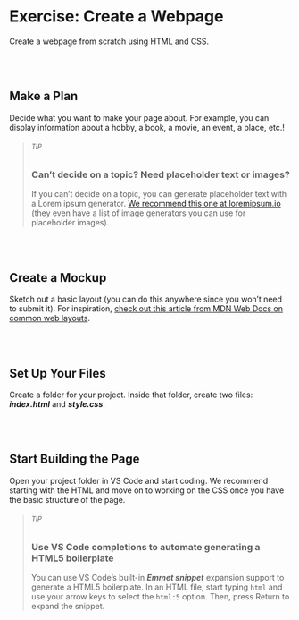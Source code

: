 # Exercise: Create a Webpage

Create a webpage from scratch using HTML and CSS.

<br>
<br>

## Make a Plan

Decide what you want to make your page about. For example, you can display information about a hobby, a book, a movie, an event, a place, etc.!

> ###### <sub>TIP</sub>
>
> ### Can’t decide on a topic? Need placeholder text or images?
>
> If you can’t decide on a topic, you can generate placeholder text with a Lorem ipsum generator. [We recommend this one at loremipsum.io](https://loremipsum.io/) (they even have a list of image generators you can use for placeholder images).

<br>
<br>

## Create a Mockup

Sketch out a basic layout (you can do this anywhere since you won’t need to submit it). For inspiration, [check out this article from MDN Web Docs on common web layouts](https://developer.mozilla.org/en-US/docs/Learn/Common_questions/Design_and_accessibility/Common_web_layouts).

<br>
<br>

## Set Up Your Files

Create a folder for your project. Inside that folder, create two files: **_index.html_** and **_style.css_**.

<br>
<br>

## Start Building the Page

Open your project folder in VS Code and start coding. We recommend starting with the HTML and move on to working on the CSS once you have the basic structure of the page.

> ###### <sub>TIP</sub>
>
> ### Use VS Code completions to automate generating a HTML5 boilerplate
>
> You can use VS Code’s built-in **_Emmet snippet_** expansion support to generate a HTML5 boilerplate. In an HTML file, start typing `html` and use your arrow keys to select the `html:5` option. Then, press Return to expand the snippet.
